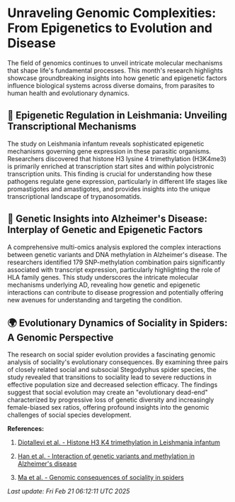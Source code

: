 # Unraveling Genomic Complexities: From Epigenetics to Evolution and Disease

The field of genomics continues to unveil intricate molecular mechanisms that shape life's fundamental processes. This month's research highlights showcase groundbreaking insights into how genetic and epigenetic factors influence biological systems across diverse domains, from parasites to human health and evolutionary dynamics.

## 🧬 Epigenetic Regulation in Leishmania: Unveiling Transcriptional Mechanisms

The study on Leishmania infantum reveals sophisticated epigenetic mechanisms governing gene expression in these parasitic organisms. Researchers discovered that histone H3 lysine 4 trimethylation (H3K4me3) is primarily enriched at transcription start sites and within polycistronic transcription units. This finding is crucial for understanding how these pathogens regulate gene expression, particularly in different life stages like promastigotes and amastigotes, and provides insights into the unique transcriptional landscape of trypanosomatids.

## 🧠 Genetic Insights into Alzheimer's Disease: Interplay of Genetic and Epigenetic Factors

A comprehensive multi-omics analysis explored the complex interactions between genetic variants and DNA methylation in Alzheimer's disease. The researchers identified 179 SNP-methylation combination pairs significantly associated with transcript expression, particularly highlighting the role of HLA family genes. This study underscores the intricate molecular mechanisms underlying AD, revealing how genetic and epigenetic interactions can contribute to disease progression and potentially offering new avenues for understanding and targeting the condition.

## 🌍 Evolutionary Dynamics of Sociality in Spiders: A Genomic Perspective

The research on social spider evolution provides a fascinating genomic analysis of sociality's evolutionary consequences. By examining three pairs of closely related social and subsocial Stegodyphus spider species, the study revealed that transitions to sociality lead to severe reductions in effective population size and decreased selection efficacy. The findings suggest that social evolution may create an "evolutionary dead-end" characterized by progressive loss of genetic diversity and increasingly female-biased sex ratios, offering profound insights into the genomic challenges of social species development.

**References:**

1. [Diotallevi et al. - Histone H3 K4 trimethylation in Leishmania infantum](https://pubmed.ncbi.nlm.nih.gov/39979847)

2. [Han et al. - Interaction of genetic variants and methylation in Alzheimer's disease](https://pubmed.ncbi.nlm.nih.gov/39979805)

3. [Ma et al. - Genomic consequences of sociality in spiders](https://pubmed.ncbi.nlm.nih.gov/39978820)

*Last update: Fri Feb 21 06:12:11 UTC 2025*
